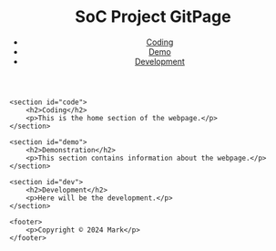 <head>
    <meta name="viewport" content="width=device-width, initial-scale=1.0">
    <title>SoC Project GitPage</title>
    <link rel="stylesheet" href="styles.css">
</head>

<body>
    <header>
        <h1>SoC Project GitPage</h1>
        <nav>
            <ul>
                <li><a href="#code">Coding</a></li>
                <li><a href="#demo">Demo</a></li>
                <li><a href="#dev">Development</a></li>
            </ul>
        </nav>
    </header>

    <section id="code">
        <h2>Coding</h2>
        <p>This is the home section of the webpage.</p>
    </section>

    <section id="demo">
        <h2>Demonstration</h2>
        <p>This section contains information about the webpage.</p>
    </section>

    <section id="dev">
        <h2>Development</h2>
        <p>Here will be the development.</p>
    </section>

    <footer>
        <p>Copyright © 2024 Mark</p>
    </footer>
</body>
